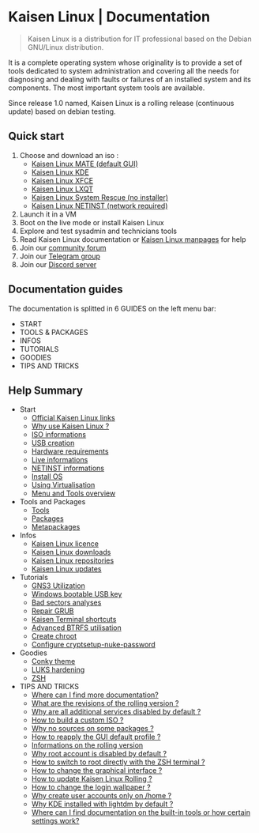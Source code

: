 # Kaisen Linux | Documentation
> Kaisen Linux is a distribution for IT professional based on the Debian GNU/Linux distribution.   

It is a complete operating system whose originality is to provide a set of tools dedicated to system administration and covering all the needs for diagnosing and dealing with faults or failures of an installed system and its components. The most important system tools are available.   

Since release 1.0 named, Kaisen Linux is a rolling release (continuous update) based on debian testing. 

## Quick start
1. Choose and download an iso :
    - [Kaisen Linux MATE (default GUI)](https://iso.kaisenlinux.org/rolling/kaisenlinuxrolling2.3-amd64-MATE.iso)
    - [Kaisen Linux KDE](https://iso.kaisenlinux.org/rolling/kaisenlinuxrolling2.3-amd64-KDE.iso)
    - [Kaisen Linux XFCE](https://iso.kaisenlinux.org/rolling/kaisenlinuxrolling2.3-amd64-XFCE.iso)
    - [Kaisen Linux LXQT](https://iso.kaisenlinux.org/rolling/kaisenlinuxrolling2.3-amd64-LXQT.iso)
    - [Kaisen Linux System Rescue (no installer)](https://iso.kaisenlinux.org/rolling/kaisenlinuxrolling2.3-amd64-SR.iso)
    - [Kaisen Linux NETINST (network required)](https://iso.kaisenlinux.org/rolling/kaisenlinuxrolling2.3-amd64-NETINST.iso)
2. Launch it in a VM
3. Boot on the live mode or install Kaisen Linux
4. Explore and test sysadmin and technicians tools
5. Read Kaisen Linux documentation or [Kaisen Linux manpages](https://kaisenlinux.org/manpages/) for help
6. Join our [community forum](https://forum.kaisenlinux.org)
7. Join our [Telegram group](https://t.me/kaisenlinux)
8. Join our [Discord server](https://discord.gg/rCg6jjzPwj)

## Documentation guides
The documentation is splitted in 6 GUIDES on the left menu bar:
- START
- TOOLS & PACKAGES
- INFOS
- TUTORIALS
- GOODIES
- TIPS AND TRICKS

## Help Summary 
- Start
    - [Official Kaisen Linux links](links.html)
    - [Why use Kaisen Linux ?](why.html)
    - [ISO informations](variant.html)
    - [USB creation](usb.html)
    - [Hardware requirements](hardware.html)
    - [Live informations](live.html)
    - [NETINST informations](netinst.html)
    - [Install OS](install.html)
    - [Using Virtualisation](virtualisation.html)
    - [Menu and Tools overview](menu.html)
- Tools and Packages
    - [Tools](tools.html)
    - [Packages](packages.html)
    - [Metapackages](metapackages.html)
- Infos
    - [Kaisen Linux licence](licence.html)
    - [Kaisen Linux downloads](download.html)
    - [Kaisen Linux repositories](repo.html)
    - [Kaisen Linux updates](update.html)
- Tutorials
    - [GNS3 Utilization](gns3-utilization.html)
    - [Windows bootable USB key](windows-bootable-usb-key.html)
    - [Bad sectors analyses](bad-sectors-analyses.html)
    - [Repair GRUB](grub-repair.html)
    - [Kaisen Terminal shortcuts](terminal-shortcuts.html)
    - [Advanced BTRFS utilisation](advanced-btrfs-utilisation.html)
    - [Create chroot](create-chroot.html)
    - [Configure cryptsetup-nuke-password](configure-cryptsetup-nuke.html)
- Goodies
    - [Conky theme](kaisen-conky.html)
    - [LUKS hardening](cryptsetup-nuke-password.html)
    - [ZSH](zsh.html)
- TIPS AND TRICKS        
    - [Where can I find more documentation?](where-can-i-find-more-documentation.html)
    - [What are the revisions of the rolling version ?](what-are-the-revisions-of-the-rolling-version.html)
    - [Why are all additional services disabled by default ?](why-are-all-additional-services-disabled-by-default.html)
    - [How to build a custom ISO ?](how-to-build-custom-iso.html)
    - [Why no sources on some packages ?](why-no-source-on-some-packages.html)
    - [How to reapply the GUI default profile ?](how-to-reapply-the-gui-default-profile.html)
    - [Informations on the rolling version](informations-on-rolling-version.html)
    - [Why root account is disabled by default ?](why-root-account-is-disabled.html)
    - [How to switch to root directly with the ZSH terminal ?](how-to-switch-to-root-directly-with-zsh.html)
    - [How to change the graphical interface ?](how-to-change-graphical-interface.html)
    - [How to update Kaisen Linux Rolling ?](update-kaisen-linux-rolling.html)
    - [How to change the login wallpaper ?](how-to-change-login-wallpaper.html)
    - [Why create user accounts only on /home ?](why-create-user-accounts-only-on-home.html)
    - [Why KDE installed with lightdm by default ?](why-kde-installed-with-lightdm-by-default.html)
    - [Where can I find documentation on the built-in tools or how certain settings work?](where-can-i-find-documentation-on-the-built-in-tools-or-how-certain-settings-work.html)
